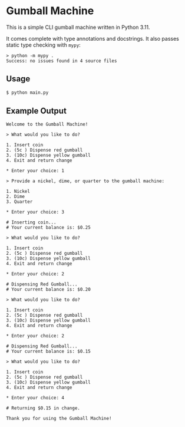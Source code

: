 # Gumball Machine

This is a simple CLI gumball machine written in Python 3.11. 

It comes complete with type annotations and docstrings. It also passes static type checking with `mypy`:

```
> python -m mypy .
Success: no issues found in 4 source files
```

## Usage

```bash
$ python main.py
```

## Example Output

``` 
Welcome to the Gumball Machine!

> What would you like to do? 

1. Insert coin
2. (5c ) Dispense red gumball
3. (10c) Dispense yellow gumball 
4. Exit and return change

* Enter your choice: 1

> Provide a nickel, dime, or quarter to the gumball machine: 

1. Nickel
2. Dime
3. Quarter

* Enter your choice: 3

# Inserting coin...
# Your current balance is: $0.25

> What would you like to do? 

1. Insert coin
2. (5c ) Dispense red gumball
3. (10c) Dispense yellow gumball 
4. Exit and return change

* Enter your choice: 2

# Dispensing Red Gumball...
# Your current balance is: $0.20

> What would you like to do? 

1. Insert coin
2. (5c ) Dispense red gumball
3. (10c) Dispense yellow gumball 
4. Exit and return change

* Enter your choice: 2

# Dispensing Red Gumball...
# Your current balance is: $0.15

> What would you like to do? 

1. Insert coin
2. (5c ) Dispense red gumball
3. (10c) Dispense yellow gumball 
4. Exit and return change

* Enter your choice: 4

# Returning $0.15 in change.

Thank you for using the Gumball Machine!
```